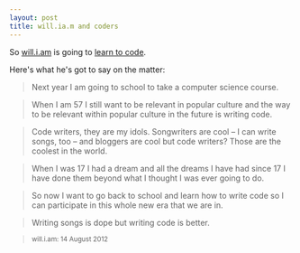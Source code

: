 ```yaml
--- 
layout: post
title: will.ia.m and coders
---
```

So [will.i.am](http://twitter.com/iamwill) is going to [learn to code](http://www.mirror.co.uk/3am/celebrity-news/william-is-going-back-to-school-to-study-1259968). 

Here's what he's got to say on the matter:
> Next year I am going to school to take a computer science course.


> When I am 57 I still want to be relevant in popular culture and the way to be relevant within popular culture in the future is writing code.


> Code writers, they are my idols. Songwriters are cool – I can write songs, too – and bloggers are cool but code writers? Those are the coolest in the world.


> When I was 17 I had a dream and all the dreams I have had since 17 I have done them beyond what I thought I was ever going to do.


> So now I want to go back to school and learn how to write code so I can participate in this whole new era that we are in.


> Writing songs is dope but writing code is better.


> <small>will.i.am: 14 August 2012</small>